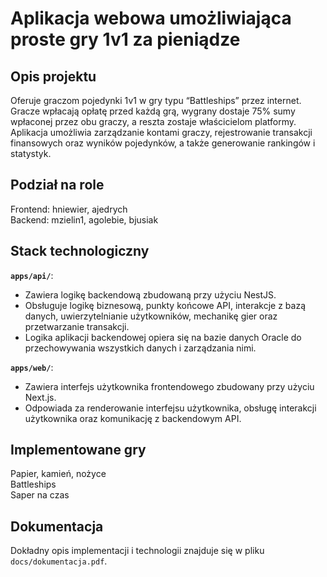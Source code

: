 # Aplikacja webowa umożliwiająca proste gry 1v1 za pieniądze

## Opis projektu

Oferuje graczom pojedynki 1v1 w gry typu “Battleships” przez internet. Gracze wpłacają opłatę przed każdą grą, wygrany dostaje 75% sumy wpłaconej przez obu graczy, a reszta zostaje właścicielom platformy. Aplikacja umożliwia zarządzanie kontami graczy, rejestrowanie transakcji finansowych oraz wyników pojedynków, a także generowanie rankingów i statystyk.

## Podział na role

Frontend: hniewier, ajedrych\
Backend: mzielin1, agolebie, bjusiak

## Stack technologiczny

**`apps/api/`**:

- Zawiera logikę backendową zbudowaną przy użyciu NestJS.
- Obsługuje logikę biznesową, punkty końcowe API, interakcje z bazą danych, uwierzytelnianie użytkowników, mechanikę gier oraz przetwarzanie transakcji.
- Logika aplikacji backendowej opiera się na bazie danych Oracle do przechowywania wszystkich danych i zarządzania nimi.

**`apps/web/`**:

- Zawiera interfejs użytkownika frontendowego zbudowany przy użyciu Next.js.
- Odpowiada za renderowanie interfejsu użytkownika, obsługę interakcji użytkownika oraz komunikację z backendowym API.

## Implementowane gry

Papier, kamień, nożyce\
Battleships\
Saper na czas

## Dokumentacja

Dokładny opis implementacji i technologii znajduje się w pliku `docs/dokumentacja.pdf`.
